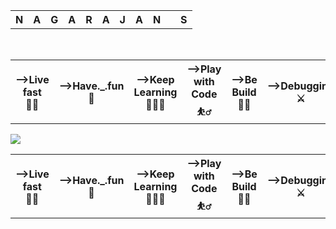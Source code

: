 
<table>
    <tr><th> N </th>
        <th>A</th>
        <th>G</th>
        <th>A</th>
        <th>R</th>
        <th>A</th>
        <th>J</th>
        <th>A</th>
        <th>N</th>
        <th></th>
        <th>S</th>
    </tr>
</table><br>
<table>
    <tr ><th>-->Live fast 🚴‍♂️ </th>
        <th>-->Have._.fun🕺</th>
        <th>-->Keep Learning👨🏾‍💻</th>
        <th>-->Play with Code⛹️‍♂️</th>
        <th>-->Be Build 🏋️‍♀️</th>
        <th>-->Debugging  ⚔️</th>
        <th>-->Die young ⚰️</th></tr>
</table>

<img src="https://miro.medium.com/max/1187/1*0FqDC0_r1f5xFz3IywLYRA.jpeg">

<table>
    <tr ><th>-->Live fast 🚴‍♂️ </th>
        <th>-->Have._.fun🕺</th>
        <th>-->Keep Learning👨🏾‍💻</th>
        <th>-->Play with Code⛹️‍♂️</th>
        <th>-->Be Build 🏋️‍♀️</th>
        <th>-->Debugging  ⚔️</th>
        <th>-->Die young ⚰️</th>

        
    
</table>

